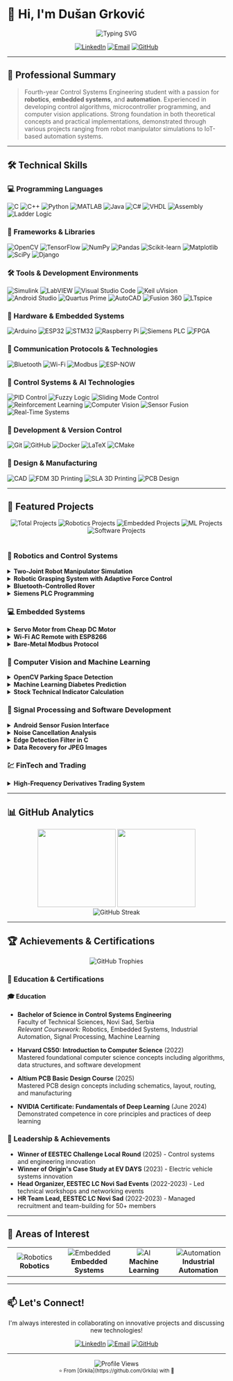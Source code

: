 # 👋 Hi, I'm Dušan Grković

<div align="center">
  <img src="https://readme-typing-svg.herokuapp.com?font=Fira+Code&pause=1000&color=2E86AB&center=true&vCenter=true&width=435&lines=Control+Systems+Engineer;Robotics+Enthusiast;Embedded+Systems+Developer;Machine+Learning+Explorer" alt="Typing SVG" />
</div>

<p align="center">
  <a href="https://linkedin.com/in/du%C5%A1an-grkovi%C4%87-338074b3/"><img src="https://img.shields.io/badge/LinkedIn-%230077B5.svg?style=for-the-badge&logo=linkedin&logoColor=white" alt="LinkedIn"/></a>
  <a href="mailto:dusangrkovic2002@gmail.com"><img src="https://img.shields.io/badge/Email-D14836?style=for-the-badge&logo=gmail&logoColor=white" alt="Email"/></a>
  <a href="https://github.com/Grkila"><img src="https://img.shields.io/badge/GitHub-100000?style=for-the-badge&logo=github&logoColor=white" alt="GitHub"/></a>
</p>

---

## 🎯 Professional Summary

> Fourth-year Control Systems Engineering student with a passion for **robotics**, **embedded systems**, and **automation**. Experienced in developing control algorithms, microcontroller programming, and computer vision applications. Strong foundation in both theoretical concepts and practical implementations, demonstrated through various projects ranging from robot manipulator simulations to IoT-based automation systems.

---

## 🛠️ Technical Skills

### 💻 Programming Languages
![C](https://img.shields.io/badge/C-00599C?style=flat-square&logo=c&logoColor=white)
![C++](https://img.shields.io/badge/C++-00599C?style=flat-square&logo=c%2B%2B&logoColor=white)
![Python](https://img.shields.io/badge/Python-3776AB?style=flat-square&logo=python&logoColor=white)
![MATLAB](https://img.shields.io/badge/MATLAB-0076A8?style=flat-square&logo=mathworks&logoColor=white)
![Java](https://img.shields.io/badge/Java-ED8B00?style=flat-square&logo=openjdk&logoColor=white)
![C#](https://img.shields.io/badge/C%23-239120?style=flat-square&logo=csharp&logoColor=white)
![VHDL](https://img.shields.io/badge/VHDL-543978?style=flat-square&logo=xilinx&logoColor=white)
![Assembly](https://img.shields.io/badge/Assembly-000000?style=flat-square&logo=assemblyscript&logoColor=white)
![Ladder Logic](https://img.shields.io/badge/Ladder_Logic-FF6B35?style=flat-square&logo=ladder&logoColor=white)

### 🔧 Frameworks & Libraries
![OpenCV](https://img.shields.io/badge/OpenCV-5C3EE8?style=flat-square&logo=opencv&logoColor=white)
![TensorFlow](https://img.shields.io/badge/TensorFlow-FF6F00?style=flat-square&logo=tensorflow&logoColor=white)
![NumPy](https://img.shields.io/badge/NumPy-013243?style=flat-square&logo=numpy&logoColor=white)
![Pandas](https://img.shields.io/badge/Pandas-150458?style=flat-square&logo=pandas&logoColor=white)
![Scikit-learn](https://img.shields.io/badge/Scikit--learn-F7931E?style=flat-square&logo=scikit-learn&logoColor=white)
![Matplotlib](https://img.shields.io/badge/Matplotlib-11557C?style=flat-square&logo=matplotlib&logoColor=white)
![SciPy](https://img.shields.io/badge/SciPy-0C55A5?style=flat-square&logo=scipy&logoColor=white)
![Django](https://img.shields.io/badge/Django-092E20?style=flat-square&logo=django&logoColor=white)

### 🛠️ Tools & Development Environments
![Simulink](https://img.shields.io/badge/Simulink-0076A8?style=flat-square&logo=mathworks&logoColor=white)
![LabVIEW](https://img.shields.io/badge/LabVIEW-FFDB00?style=flat-square&logo=labview&logoColor=black)
![Visual Studio Code](https://img.shields.io/badge/VS_Code-007ACC?style=flat-square&logo=visual-studio-code&logoColor=white)
![Keil uVision](https://img.shields.io/badge/Keil_uVision-C51A4A?style=flat-square&logo=arm&logoColor=white)
![Android Studio](https://img.shields.io/badge/Android_Studio-3DDC84?style=flat-square&logo=android-studio&logoColor=white)
![Quartus Prime](https://img.shields.io/badge/Quartus_Prime-0071C5?style=flat-square&logo=intel&logoColor=white)
![AutoCAD](https://img.shields.io/badge/AutoCAD-0696D7?style=flat-square&logo=autodesk&logoColor=white)
![Fusion 360](https://img.shields.io/badge/Fusion_360-FF6D00?style=flat-square&logo=autodesk&logoColor=white)
![LTspice](https://img.shields.io/badge/LTspice-8B0000?style=flat-square&logo=ltspice&logoColor=white)

### 🔌 Hardware & Embedded Systems
![Arduino](https://img.shields.io/badge/Arduino-00979D?style=flat-square&logo=Arduino&logoColor=white)
![ESP32](https://img.shields.io/badge/ESP32-E7352C?style=flat-square&logo=espressif&logoColor=white)
![STM32](https://img.shields.io/badge/STM32-03234B?style=flat-square&logo=stmicroelectronics&logoColor=white)
![Raspberry Pi](https://img.shields.io/badge/Raspberry_Pi-C51A4A?style=flat-square&logo=Raspberry-Pi&logoColor=white)
![Siemens PLC](https://img.shields.io/badge/Siemens_PLC-009999?style=flat-square&logo=siemens&logoColor=white)
![FPGA](https://img.shields.io/badge/FPGA-5C2D91?style=flat-square&logo=xilinx&logoColor=white)

### 📡 Communication Protocols & Technologies
![Bluetooth](https://img.shields.io/badge/Bluetooth-0082FC?style=flat-square&logo=bluetooth&logoColor=white)
![Wi-Fi](https://img.shields.io/badge/Wi--Fi-00A1C9?style=flat-square&logo=wifi&logoColor=white)
![Modbus](https://img.shields.io/badge/Modbus-FF6B35?style=flat-square&logo=modbus&logoColor=white)
![ESP-NOW](https://img.shields.io/badge/ESP--NOW-E7352C?style=flat-square&logo=espressif&logoColor=white)

### 🧠 Control Systems & AI Technologies
![PID Control](https://img.shields.io/badge/PID_Control-4CAF50?style=flat-square&logo=control&logoColor=white)
![Fuzzy Logic](https://img.shields.io/badge/Fuzzy_Logic-9C27B0?style=flat-square&logo=fuzzy&logoColor=white)
![Sliding Mode Control](https://img.shields.io/badge/SMC-FF5722?style=flat-square&logo=control&logoColor=white)
![Reinforcement Learning](https://img.shields.io/badge/RL-FFC107?style=flat-square&logo=reinforcement&logoColor=black)
![Computer Vision](https://img.shields.io/badge/Computer_Vision-5C3EE8?style=flat-square&logo=opencv&logoColor=white)
![Sensor Fusion](https://img.shields.io/badge/Sensor_Fusion-607D8B?style=flat-square&logo=sensor&logoColor=white)
![Real-Time Systems](https://img.shields.io/badge/Real--Time_Systems-795548?style=flat-square&logo=realtime&logoColor=white)

### 🔨 Development & Version Control
![Git](https://img.shields.io/badge/Git-F05033?style=flat-square&logo=git&logoColor=white)
![GitHub](https://img.shields.io/badge/GitHub-181717?style=flat-square&logo=github&logoColor=white)
![Docker](https://img.shields.io/badge/Docker-0db7ed?style=flat-square&logo=docker&logoColor=white)
![LaTeX](https://img.shields.io/badge/LaTeX-008080?style=flat-square&logo=latex&logoColor=white)
![CMake](https://img.shields.io/badge/CMake-008FBA?style=flat-square&logo=cmake&logoColor=white)

### 🎨 Design & Manufacturing
![CAD](https://img.shields.io/badge/CAD-0696D7?style=flat-square&logo=autodesk&logoColor=white)
![FDM 3D Printing](https://img.shields.io/badge/FDM_3D_Printing-FF6B6B?style=flat-square&logo=3d&logoColor=white)
![SLA 3D Printing](https://img.shields.io/badge/SLA_3D_Printing-4ECDC4?style=flat-square&logo=3d&logoColor=white)
![PCB Design](https://img.shields.io/badge/PCB_Design-00C851?style=flat-square&logo=pcb&logoColor=white)

---

## 🚀 Featured Projects

<div align="center">
  <img src="https://img.shields.io/badge/Total%20Projects-15+-brightgreen?style=for-the-badge" alt="Total Projects"/>
  <img src="https://img.shields.io/badge/Robotics-4-blue?style=for-the-badge" alt="Robotics Projects"/>
  <img src="https://img.shields.io/badge/Embedded-3-orange?style=for-the-badge" alt="Embedded Projects"/>
  <img src="https://img.shields.io/badge/ML%20%26%20CV-3-purple?style=for-the-badge" alt="ML Projects"/>
  <img src="https://img.shields.io/badge/Software-5-red?style=for-the-badge" alt="Software Projects"/>
</div>

<br>

### 🤖 Robotics and Control Systems

<details>
<summary><b>Two-Joint Robot Manipulator Simulation</b></summary>

**Technologies:** MATLAB, Simulink, LabVIEW, FPGA

- Developed software-in-the-loop (SIL) and hardware-in-the-loop (HIL) simulations
- Compared PID, SMC, and Fuzzy control algorithms for optimized robotic arm performance
- Achieved real-time control with user-friendly LabVIEW interfaces

[🔗 View Project](https://github.com/Grkila/Serial-Two-Joint-Robot-Manipulator-Simulation-and-Control)
</details>

<details>
<summary><b>Robotic Grasping System with Adaptive Force Control</b></summary>

**Technologies:** XMC4700, Arduino IDE, BLDC Motors, Fuzzy Logic, PID Control

- Developed a complete smart robotic grasping system in a 24-hour team challenge
- Implemented discrete PID controller for precise system control loop and motor actuation
- Designed fuzzy logic inference engine for real-time PID gain tuning
- Engineered algorithm to infer object hardness using real-time force sensor data

</details>

<details>
<summary><b>Bluetooth-Controlled Rover</b></summary>

**Technologies:** ESP32, STM32, ESP-NOW, BLDC Motors

- Designed a rover using ESP32 and STM32-based BLDC drivers with traction control
- Leveraged ESP-NOW for robust wireless communication
- Implemented advanced motor control algorithms for smooth navigation

</details>

<details>
<summary><b>Siemens PLC Programming</b></summary>

**Technologies:** Siemens TIA Portal, Ladder Logic, S7-1200

- Completed practical projects applying Ladder Logic for industrial automation
- Demonstrated proficiency in PLC-based control systems
- Developed automation solutions for real-world industrial scenarios

[🔗 View Project](https://github.com/Grkila/Siemens-S7-Practical-Programming-Projects)
</details>

### 💻 Embedded Systems

<details>
<summary><b>Servo Motor from Cheap DC Motor</b></summary>

**Technologies:** [Arduino](https://www.arduino.cc/), C, PWM

- Engineered a low-cost servo controller using a brushed motor and Arduino Uno
- Achieved precise motion control through custom PWM implementation
- Created budget-friendly alternative to commercial servo motors

</details>

<details>
<summary><b>Wi-Fi AC Remote with ESP8266</b></summary>

**Technologies:** [ESP8266](https://www.espressif.com/), C++

- Built a remote control system with integrated temperature and humidity sensors
- Enabled smart home automation capabilities
- Implemented web-based interface for remote control

</details>

<details>
<summary><b>Bare-Metal Modbus Protocol</b></summary>

**Technologies:** Intel 8051, C, Modbus RTU

- Implemented Modbus communication on Intel 8051 microcontroller
- Ensured reliable data exchange in resource-constrained environments
- Optimized for minimal memory footprint

[🔗 View Project](https://github.com/Grkila/MODBUS-for-intel-8051-microcontroller)
</details>

### 🧠 Computer Vision and Machine Learning

<details>
<summary><b>OpenCV Parking Space Detection</b></summary>

**Technologies:** Python, [OpenCV](https://opencv.org/), Flask

- Created web application using OpenCV to detect available parking spaces in real-time
- Optimized urban mobility through intelligent space management
- Implemented RESTful API for integration with other systems

</details>

<details>
<summary><b>Machine Learning Diabetes Prediction</b></summary>

**Technologies:** Python, Scikit-learn, Pandas

- Developed predictive model using machine learning to identify diabetes risk
- Achieved ~90% accuracy on test datasets
- Implemented data preprocessing and exploratory analysis

[🔗 View Project](https://github.com/Grkila/Diabetes-prediction-using-machine-learning)
</details>

<details>
<summary><b>Stock Technical Indicator Calculation</b></summary>

**Technologies:** MATLAB

- Developed MATLAB script for calculating financial technical indicators
- Processed, normalized, and structured market data into features and targets
- Designed to aid in market analysis and predictive trading model development

</details>

### 📡 Signal Processing and Software Development

<details>
<summary><b>Android Sensor Fusion Interface</b></summary>

**Technologies:** Android Studio, Java, Bluetooth

- Designed Android app for sensor fusion
- Interfaced with microcontroller via Bluetooth for real-time data processing
- Implemented advanced filtering algorithms for accurate sensor readings

</details>

<details>
<summary><b>Noise Cancellation Analysis</b></summary>

**Technologies:** MATLAB, Signal Processing

- Compared FFT-based noise cancellation with analog filter designs
- Evaluated performance trade-offs between different approaches
- Optimized algorithms for real-time audio processing

</details>

<details>
<summary><b>Edge Detection Filter in C</b></summary>

**Technologies:** C, Image Processing

- Implemented efficient image processing algorithm for edge detection
- Optimized for performance on embedded systems
- Applied various edge detection techniques (Sobel, Canny, etc.)

</details>

<details>
<summary><b>Data Recovery for JPEG Images</b></summary>

**Technologies:** C, File Systems

- Wrote C program to recover JPEG images from raw binary dumps
- Demonstrated low-level data manipulation skills
- Implemented file system analysis and recovery algorithms

</details>

### 💹 FinTech and Trading

<details>
<summary><b>High-Frequency Derivatives Trading System</b></summary>

**Technologies:** Algorithmic Trading, WebSocket, JSON, JavaScript, Derivatives (Futures & Options)

- Collaborated in team of four during 24-hour AlgoTrade 2025 hackathon
- Engineered system for futures and options trading via real-time JSON-based WebSocket API
- Achieved low-latency advantage by deploying on collocated Raspberry Pi
- Successfully managed $1,000,000 virtual portfolio with robust risk management

</details>

---

## 📊 GitHub Analytics

<div align="center">
  <img height="180em" src="https://github-readme-stats.vercel.app/api?username=Grkila&show_icons=true&theme=github_dark&include_all_commits=true&count_private=true"/>
  <img height="180em" src="https://github-readme-stats.vercel.app/api/top-langs/?username=Grkila&layout=compact&langs_count=8&theme=github_dark"/>
</div>

<div align="center">
  <img src="https://github-readme-streak-stats.herokuapp.com/?user=Grkila&theme=github-dark-blue" alt="GitHub Streak"/>
</div>

---

## 🏆 Achievements & Certifications

<div align="center">
  <img src="https://github-profile-trophy.vercel.app/?username=Grkila&theme=darkhub&no-frame=true&row=1&column=7" alt="GitHub Trophies"/>
</div>

### 📜 Education & Certifications

#### 🎓 Education
- **Bachelor of Science in Control Systems Engineering**  
  Faculty of Technical Sciences, Novi Sad, Serbia  
  *Relevant Coursework:* Robotics, Embedded Systems, Industrial Automation, Signal Processing, Machine Learning

- **Harvard CS50: Introduction to Computer Science** (2022)  
  Mastered foundational computer science concepts including algorithms, data structures, and software development

- **Altium PCB Basic Design Course** (2025)  
  Mastered PCB design concepts including schematics, layout, routing, and manufacturing

- **NVIDIA Certificate: Fundamentals of Deep Learning** (June 2024)  
  Demonstrated competence in core principles and practices of deep learning

### 🏅 Leadership & Achievements
- **Winner of EESTEC Challenge Local Round** (2025) - Control systems and engineering innovation
- **Winner of Origin's Case Study at EV DAYS** (2023) - Electric vehicle systems innovation
- **Head Organizer, EESTEC LC Novi Sad Events** (2022-2023) - Led technical workshops and networking events
- **HR Team Lead, EESTEC LC Novi Sad** (2022-2023) - Managed recruitment and team-building for 50+ members

---

## 🌟 Areas of Interest

<table>
  <tr>
    <td align="center" width="25%">
      <img src="https://img.icons8.com/color/48/000000/robot.png" alt="Robotics"/>
      <br><strong>Robotics</strong>
    </td>
    <td align="center" width="25%">
      <img src="https://img.icons8.com/color/48/000000/processor.png" alt="Embedded"/>
      <br><strong>Embedded Systems</strong>
    </td>
    <td align="center" width="25%">
      <img src="https://img.icons8.com/color/48/000000/artificial-intelligence.png" alt="AI"/>
      <br><strong>Machine Learning</strong>
    </td>
    <td align="center" width="25%">
      <img src="https://img.icons8.com/color/48/000000/automation.png" alt="Automation"/>
      <br><strong>Industrial Automation</strong>
    </td>
  </tr>
</table>

---

## 📫 Let's Connect!

<div align="center">
  <p>I'm always interested in collaborating on innovative projects and discussing new technologies!</p>
  
  [![LinkedIn](https://img.shields.io/badge/LinkedIn-Connect-blue?style=for-the-badge&logo=linkedin)](https://linkedin.com/in/du%C5%A1an-grkovi%C4%87-338074b3/)
  [![Email](https://img.shields.io/badge/Email-Contact-red?style=for-the-badge&logo=gmail)](mailto:dusangrkovic2002@gmail.com)
  [![GitHub](https://img.shields.io/badge/GitHub-Follow-black?style=for-the-badge&logo=github)](https://github.com/Grkila)
</div>

---

<div align="center">
  <img src="https://komarev.com/ghpvc/?username=Grkila&style=flat-square&color=blue" alt="Profile Views"/>
  <br>
  <sub>⭐ From [Grkila](https://github.com/Grkila) with 💙</sub>
</div>

